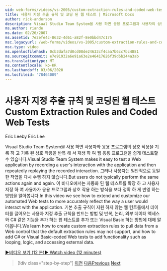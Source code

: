 ```yaml
---
uid: web-forms/videos/vs-2005/custom-extraction-rules-and-coded-web-tests
title: 사용자 지정 추출 규칙 및 코딩 된 웹 테스트 | Microsoft Docs
author: rick-anderson
description: Visual Studio Team System을 사용 하면 응용 프로그램과 사용자의 상호 작용을 기록 하 고 다시 반복적으로 재생 하 여 웹 응용 프로그램을 쉽게 테스트할 수 있습니다.
ms.author: riande
ms.date: 02/26/2007
ms.assetid: 7e2efe4c-8632-4d61-a82f-8e0bbd47c175
msc.legacyurl: /web-forms/videos/vs-2005/custom-extraction-rules-and-coded-web-tests
msc.type: video
ms.openlocfilehash: 0cb3dafa7d0cd08de24633cf4caa7b6cc7bc4881
ms.sourcegitcommit: e7e91932a6e91a63e2e46417626f39d6b244a3ab
ms.translationtype: MT
ms.contentlocale: ko-KR
ms.lasthandoff: 03/06/2020
ms.locfileid: "78464009"
---
```

# <a name="custom-extraction-rules-and-coded-web-tests"></a><span data-ttu-id="bcf72-103">사용자 지정 추출 규칙 및 코딩된 웹 테스트</span><span class="sxs-lookup"><span data-stu-id="bcf72-103">Custom Extraction Rules and Coded Web Tests</span></span>

<span data-ttu-id="bcf72-104">Eric Lee</span><span class="sxs-lookup"><span data-stu-id="bcf72-104">by Eric Lee</span></span>

<span data-ttu-id="bcf72-105">Visual Studio Team System을 사용 하면 사용자와 응용 프로그램의 상호 작용을 기록 하 고 기록 된 상호 작용을 반복 해 서 재생 하 여 웹 응용 프로그램을 쉽게 테스트할 수 있습니다.</span><span class="sxs-lookup"><span data-stu-id="bcf72-105">Visual Studio Team System makes it easy to test a Web application by recording a user's interaction with the application and then repeatedly replaying the recorded interaction.</span></span> <span data-ttu-id="bcf72-106">그러나 사용자는 일반적으로 동일한 작업을 다시 수행 하지 않습니다.</span><span class="sxs-lookup"><span data-stu-id="bcf72-106">But users do not typically perform the same actions again and again.</span></span> <span data-ttu-id="bcf72-107">이 비디오에서는 자동화 된 웹 테스트를 확장 하 고 사용자 지정 하 여 사용자가 응용 프로그램과 상호 작용 하는 방식을 보다 정확 하 게 반영 하는 방법을 알아봅니다.</span><span class="sxs-lookup"><span data-stu-id="bcf72-107">In this video we see how to extend and customize our automated Web tests to more accurately reflect the way a user would interact with the application.</span></span> <span data-ttu-id="bcf72-108">기본 추출 규칙이 지원 하지 않는 웹 컨트롤에서 데이터를 끌어오는 사용자 지정 추출 규칙을 만드는 방법 및 반복, 논리, 외부 데이터 액세스와 C# 같은 기능을 추가 하는 웹 테스트를 추가 또는 Visual Basic 하는 방법에 대해 알아봅니다.</span><span class="sxs-lookup"><span data-stu-id="bcf72-108">We learn how to create custom extraction rules to pull data from a Web control that the default extraction rules may not support, and how to add C# or Visual Basic-coded Web tests to add functionality such as looping, logic, and accessing external data.</span></span>

[<span data-ttu-id="bcf72-109">&#9654;비디오 보기 (12 분)</span><span class="sxs-lookup"><span data-stu-id="bcf72-109">&#9654; Watch video (12 minutes)</span></span>](https://channel9.msdn.com/Blogs/ASP-NET-Site-Videos/custom-extraction-rules-and-coded-web-tests)

> [!div class="step-by-step"]
> <span data-ttu-id="bcf72-110">[이전](code-coverage-of-automated-tests.md)
> [다음](the-effects-of-caching.md)</span><span class="sxs-lookup"><span data-stu-id="bcf72-110">[Previous](code-coverage-of-automated-tests.md)
[Next](the-effects-of-caching.md)</span></span>
